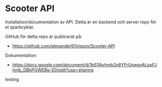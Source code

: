 # Scooter API

Installation/documentation av API.
Detta är en backend och server repo för el sparkcyklar.

GitHub för detta repo är publicerat på:

* https://github.com/alexander97olsson/Scooter-API

Dokumentation:

* https://docs.google.com/document/d/1b51lAyhmb2n8YFrUnwgyALpxFJhnjb_DBkPGWEBg-E0/edit?usp=sharing

testing

